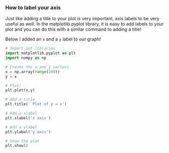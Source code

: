 ### How to label your axis

Just like adding a title to your plot is very important, axis labels to  be very useful as well.  In the matplotlib.pyplot library, it is easy to add labels to your plot and you can do this with a similar command to adding a title!

Below I added an `x` and a `y` label to our graph!
```python
# Import out libraries
import matplotlib.pyplot as plt
import numpy as np

# Create the x and y vectors
x = np.array(range(100))
y = x

# Plot!  
plt.plot(x,y)

# Add a title
plt.title(' Plot of y = x')

# Add a xlabel
plt.xlabel('x axis')

# Add a ylabel
plt.ylabel('y axis')

# Show the plot
plt.show()

```
